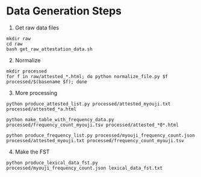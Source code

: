 # Data Generation Steps

1. Get raw data files

``` shell
mkdir raw
cd raw
bash get_raw_attestation_data.sh
```

2. Normalize

``` shell
mkdir processed
for f in raw/attested_*.html; do python normalize_file.py $f processed/$(basename $f); done
```

3. More processing

``` shell
python produce_attested_list.py processed/attested_myouji.txt processed/attested_*a.html
```

``` shell
python make_table_with_frequency_data.py processed/frequency_count_myouji.tsv processed/attested_*0*.html
```

``` shell
python produce_frequency_list.py processed/myouji_frequency_count.json processed/attested_myouji.txt processed/frequency_count_myouji.tsv
```

4. Make the FST

``` shell
python produce_lexical_data_fst.py processed/myouji_frequency_count.json lexical_data_fst.txt
```
